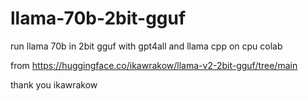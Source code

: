 # llama-70b-2bit-gguf
run llama 70b  in 2bit gguf with gpt4all and llama cpp on cpu colab



from
https://huggingface.co/ikawrakow/llama-v2-2bit-gguf/tree/main

thank you ikawrakow
